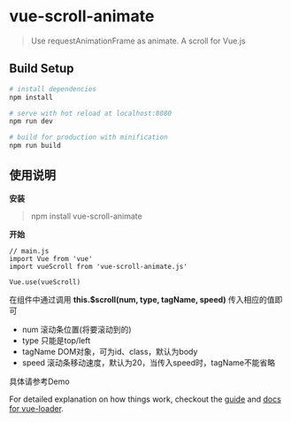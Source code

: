 # vue-scroll-animate

> Use requestAnimationFrame as animate. A scroll for Vue.js

## Build Setup

``` bash
# install dependencies
npm install

# serve with hot reload at localhost:8080
npm run dev

# build for production with minification
npm run build

```

## 使用说明

**安装**

>npm install vue-scroll-animate

**开始**

```
// main.js
import Vue from 'vue'
import vueScroll from 'vue-scroll-animate.js'

Vue.use(vueScroll)
```
在组件中通过调用 **this.$scroll(num, type, tagName, speed)** 传入相应的值即可
- num 滚动条位置(将要滚动到的)
- type 只能是top/left
- tagName DOM对象，可为id、class，默认为body
- speed 滚动条移动速度，默认为20，当传入speed时，tagName不能省略

具体请参考Demo

For detailed explanation on how things work, checkout the [guide](http://vuejs-templates.github.io/webpack/) and [docs for vue-loader](http://vuejs.github.io/vue-loader).
